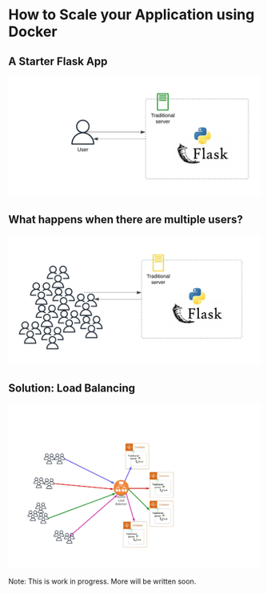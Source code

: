 # How to Scale your Application using Docker

## A Starter Flask App

![simple flask app](assets/1.jpeg)

## What happens when there are multiple users?

![simple flask app with many users](assets/2.jpeg)

## Solution: Load Balancing

![docker containers](assets/3.jpeg)

Note: This is work in progress. More will be written soon.
